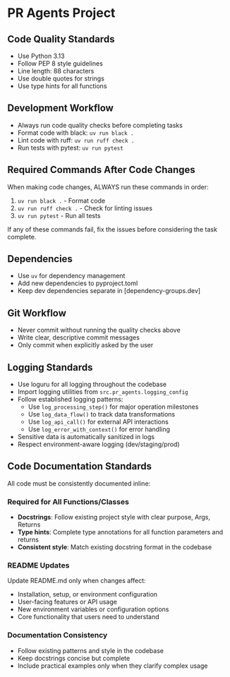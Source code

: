 # PR Agents Project

## Code Quality Standards
- Use Python 3.13
- Follow PEP 8 style guidelines
- Line length: 88 characters
- Use double quotes for strings
- Use type hints for all functions

## Development Workflow
- Always run code quality checks before completing tasks
- Format code with black: `uv run black .`
- Lint code with ruff: `uv run ruff check .`
- Run tests with pytest: `uv run pytest`

## Required Commands After Code Changes
When making code changes, ALWAYS run these commands in order:
1. `uv run black .` - Format code
2. `uv run ruff check .` - Check for linting issues
3. `uv run pytest` - Run all tests

If any of these commands fail, fix the issues before considering the task complete.

## Dependencies
- Use `uv` for dependency management
- Add new dependencies to pyproject.toml
- Keep dev dependencies separate in [dependency-groups.dev]

## Git Workflow
- Never commit without running the quality checks above
- Write clear, descriptive commit messages
- Only commit when explicitly asked by the user

## Logging Standards
- Use loguru for all logging throughout the codebase
- Import logging utilities from `src.pr_agents.logging_config`
- Follow established logging patterns:
  - Use `log_processing_step()` for major operation milestones
  - Use `log_data_flow()` to track data transformations
  - Use `log_api_call()` for external API interactions
  - Use `log_error_with_context()` for error handling
- Sensitive data is automatically sanitized in logs
- Respect environment-aware logging (dev/staging/prod)

## Code Documentation Standards
All code must be consistently documented inline:

### Required for All Functions/Classes
- **Docstrings**: Follow existing project style with clear purpose, Args, Returns
- **Type hints**: Complete type annotations for all function parameters and returns
- **Consistent style**: Match existing docstring format in the codebase

### README Updates
Update README.md only when changes affect:
- Installation, setup, or environment configuration
- User-facing features or API usage
- New environment variables or configuration options
- Core functionality that users need to understand

### Documentation Consistency
- Follow existing patterns and style in the codebase
- Keep docstrings concise but complete
- Include practical examples only when they clarify complex usage